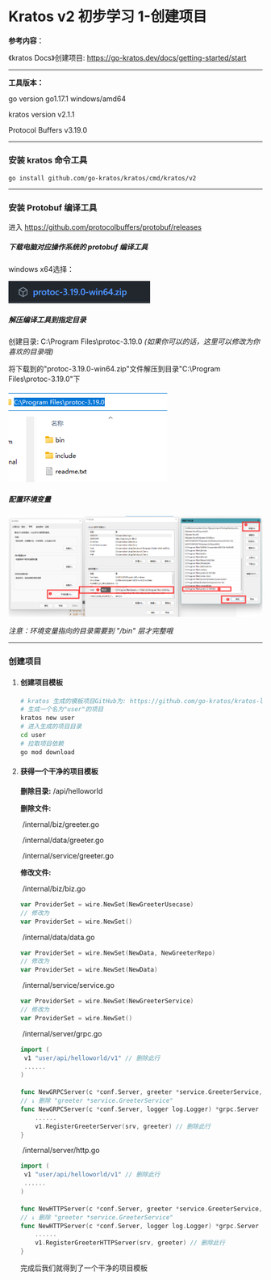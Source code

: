 # Kratos v2 初步学习 1-创建项目

**参考内容**：

《kratos Docs》创建项目: https://go-kratos.dev/docs/getting-started/start

---

**工具版本：**

go version go1.17.1 windows/amd64

kratos version v2.1.1

Protocol Buffers v3.19.0

---

### 安装 kratos 命令工具

```shell
go install github.com/go-kratos/kratos/cmd/kratos/v2
```

---

### 安装 Protobuf 编译工具

进入 https://github.com/protocolbuffers/protobuf/releases

##### 下载电脑对应操作系统的 protobuf 编译工具

windows x64选择：

![windows x64 选择的 protobuf 编译工具](https://github.com/Strluck/strluck-blog/raw/main/kratos/Kratos%20v2%20%E5%88%9D%E6%AD%A5%E5%AD%A6%E4%B9%A0/img/1.%E5%88%9B%E5%BB%BA%E9%A1%B9%E7%9B%AE/Kratos%20v2%20%E5%88%9D%E6%AD%A5%E5%AD%A6%E4%B9%A0%201-%E5%88%9B%E5%BB%BA%E9%A1%B9%E7%9B%AE-1.png)



##### 解压编译工具到指定目录

创建目录: C:\Program Files\protoc-3.19.0		*(如果你可以的话，这里可以修改为你喜欢的目录哦)*

将下载到的"protoc-3.19.0-win64.zip"文件解压到目录"C:\Program Files\protoc-3.19.0"下

![解压后的目录结构](https://github.com/Strluck/strluck-blog/raw/main/kratos/Kratos%20v2%20%E5%88%9D%E6%AD%A5%E5%AD%A6%E4%B9%A0/img/1.%E5%88%9B%E5%BB%BA%E9%A1%B9%E7%9B%AE/Kratos%20v2%20%E5%88%9D%E6%AD%A5%E5%AD%A6%E4%B9%A0%201-%E5%88%9B%E5%BB%BA%E9%A1%B9%E7%9B%AE-2.png)



##### 配置环境变量

![配置Protobuf环境变量](https://github.com/Strluck/strluck-blog/raw/main/kratos/Kratos%20v2%20%E5%88%9D%E6%AD%A5%E5%AD%A6%E4%B9%A0/img/1.%E5%88%9B%E5%BB%BA%E9%A1%B9%E7%9B%AE/Kratos%20v2%20%E5%88%9D%E6%AD%A5%E5%AD%A6%E4%B9%A0%201-%E5%88%9B%E5%BB%BA%E9%A1%B9%E7%9B%AE-3.png)

*注意：环境变量指向的目录需要到 "/bin" 层才完整哦*

---

### 创建项目

1. #### 创建项目模板

   ```sh
   # kratos 生成的模板项目GitHub为: https://github.com/go-kratos/kratos-layout
   # 生成一个名为"user"的项目
   kratos new user
   # 进入生成的项目目录
   cd user
   # 拉取项目依赖
   go mod download
   ```

   

2. #### 获得一个干净的项目模板

   **删除目录:** /api/helloworld

   

   **删除文件:**

   ​	/internal/biz/greeter.go

   ​	/internal/data/greeter.go

   ​	/internal/service/greeter.go

   

   **修改文件:**

   ​	/internal/biz/biz.go

   ```go
   var ProviderSet = wire.NewSet(NewGreeterUsecase)
   // 修改为
   var ProviderSet = wire.NewSet()
   ```

   

   ​	/internal/data/data.go

   ```go
   var ProviderSet = wire.NewSet(NewData, NewGreeterRepo)
   // 修改为
   var ProviderSet = wire.NewSet(NewData)
   ```

   

   ​	/internal/service/service.go

   ```go
   var ProviderSet = wire.NewSet(NewGreeterService)
   // 修改为
   var ProviderSet = wire.NewSet()
   ```

   

   ​	/internal/server/grpc.go

   ```go
   import (
   	v1 "user/api/helloworld/v1" // 删除此行
   	......
   )
   
   func NewGRPCServer(c *conf.Server, greeter *service.GreeterService, logger log.Logger) *grpc.Server {
   // ↓ 删除 "greeter *service.GreeterService"
   func NewGRPCServer(c *conf.Server, logger log.Logger) *grpc.Server {
       ......
       v1.RegisterGreeterServer(srv, greeter) // 删除此行
   }
   ```

   

   ​	/internal/server/http.go

   ```go
   import (
   	v1 "user/api/helloworld/v1" // 删除此行
   	......
   )
   
   func NewHTTPServer(c *conf.Server, greeter *service.GreeterService, logger log.Logger) *http.Server {
   // ↓ 删除 "greeter *service.GreeterService"
   func NewHTTPServer(c *conf.Server, logger log.Logger) *grpc.Server {
       ......
       v1.RegisterGreeterHTTPServer(srv, greeter) // 删除此行
   }
   ```

   完成后我们就得到了一个干净的项目模板
